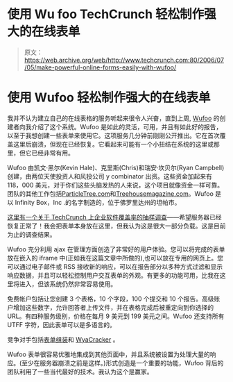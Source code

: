 # 使用 Wu foo TechCrunch 轻松制作强大的在线表单

> 原文：<https://web.archive.org/web/http://www.techcrunch.com:80/2006/07/05/make-powerful-online-forms-easily-with-wufoo/>

# 使用 Wufoo 轻松制作强大的在线表单

我并不认为建立自己的在线表格的服务听起来很令人兴奋，直到上周, [Wufoo](https://web.archive.org/web/20221005160144/http://www.wufoo.com/) 的创建者向我介绍了这个系统。Wufoo 是如此的灵活，可用，并且有如此好的报告，以至于我想创建一些表单来使用它。这项服务几分钟前刚刚公开推出。它在首次覆盖这里后崩溃，但现在已经恢复。它看起来可能有一个小扭结在系统的这里或那里，但它已经非常有用。

Wufoo 由凯文·黑尔(Kevin Hale)、克里斯(Chris)和瑞安·坎贝尔(Ryan Campbell)创建，由两位天使投资人和风投公司 y combinator 出资。这些资金加起来有 118，000 美元，对于你们这些头脑发热的人来说，这个项目就像资金一样可靠。团队的其他工作包括[ParticleTree.com](https://web.archive.org/web/20221005160144/http://particletree.com/)和[Treehousemagazine.com](https://web.archive.org/web/20221005160144/http://treehousemagazine.com/)。Wufoo 是以 Infinity Box，Inc .的名字制造的，位于佛罗里达州的坦帕市。

[这里有一个关于 TechCrunch 上企业软件覆盖率的抽样调查](https://web.archive.org/web/20221005160144/http://marshall.wufoo.com/forms/tc-survey-on-enterprise-services)——希望服务器已经恢复正常了！我会把表单本身放在这里，但我认为这是很大一部分负载。这是目前为止的调查结果。

Wufoo 充分利用 ajax 在管理方面创造了非常好的用户体验。您可以将完成的表单放在嵌入的 iframe 中(正如我在这篇文章中所做的),也可以放在专用的网页上。您可以通过电子邮件或 RSS 接收新的响应，可以在报告部分以多种方式过滤和显示响应数据，并且可以轻松控制用户交互表单的外观。有更多的功能可用，比我在这里将进入，但该系统仍然非常容易使用。

免费帐户包括让您创建 3 个表格，10 个字段，100 个提交和 10 个报告。高级账户增加这些数字，允许回答者上传文件，并在表格完成后被重定向到你选择的 URL。有四种服务级别，价格在每月 9 美元到 199 美元之间。Wufoo 还支持所有 UTFF 字符，因此表单可以是多语言的。

竞争对手包括[表单组装](https://web.archive.org/web/20221005160144/http://www.formassembly.com/)和 [WyaCracker](https://web.archive.org/web/20221005160144/http://wyaworks.com/wyacracker/index.jsp) 。

Wufoo 表单很容易优雅地集成到其他页面中，并且系统被设置为处理大量的响应。(至少在服务器崩溃之前是这样。)形式创造是一个重要的功能，Wufoo 背后的团队利用了一些当代最好的技术。我认为这个是赢家。